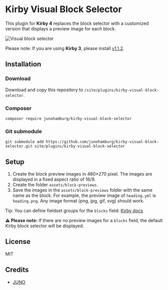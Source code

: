 # Kirby Visual Block Selector

This plugin for **Kirby 4** replaces the block selector with a customized version that displays a preview image for each block.

![Visual block selector](https://github.com/junohamburg/kirby-visual-block-selector/assets/77532479/572c9f4b-c957-411d-b3c4-dccc6a4028f1)

Please note: If you are using **Kirby 3**, please install [v1.1.2](https://github.com/junohamburg/kirby-visual-block-selector/releases/tag/1.1.2).

## Installation

### Download

Download and copy this repository to `/site/plugins/kirby-visual-block-selector`.

### Composer

```
composer require junohamburg/kirby-visual-block-selector
```

### Git submodule

```
git submodule add https://github.com/junohamburg/kirby-visual-block-selector.git site/plugins/kirby-visual-block-selector
```

## Setup

1. Create the block preview images in 480&times;270 pixel. The images are displayed in a fixed aspect ratio of 16/9.
2. Create the folder `assets/block-previews`.
3. Save the images in the `assets/block-previews` folder with the same name as the block. For example, the preview image of `heading.yml` is `heading.png`. Any image format (png, jpg, gif, svg) should work.

Tip: You can define fieldset groups for the `blocks` field: [Kirby docs](https://getkirby.com/docs/reference/panel/fields/blocks#defining-fieldsets__groups)

**:warning: Please note:** If there are no preview images for a `blocks` field, the default Kirby block selector will be displayed.

## License

MIT

## Credits

- [JUNO](https://juno-hamburg.com)
